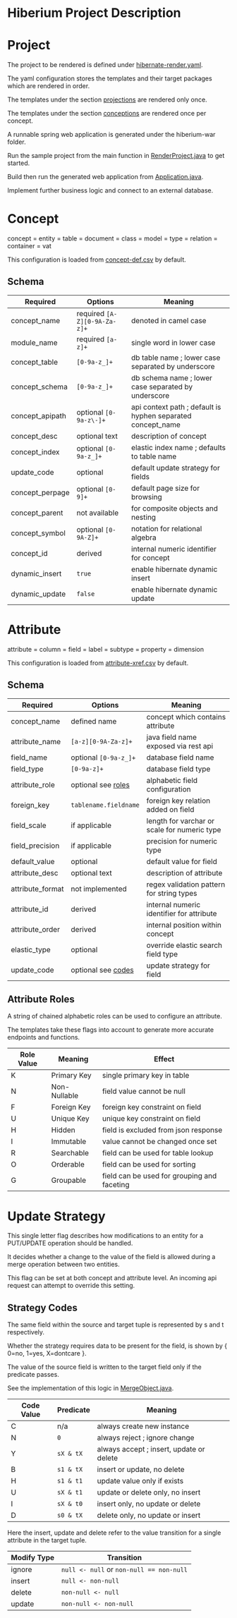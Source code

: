 # Hiberium Project Description

# Project

The project to be rendered is defined under [hibernate-render.yaml](hiberium-gen/src/main/resources/hibernate-render.yaml).

The yaml configuration stores the templates and their target packages which are rendered in order.

The templates under the section [projections](hiberium-gen/src/main/resources/projection) are rendered only once.

The templates under the section [conceptions](hiberium-gen/src/main/resources/conception) are rendered once per concept.

A runnable spring web application is generated under the hiberium-war folder.

Run the sample project from the main function in [RenderProject.java](hiberium-gen/src/main/java/com/konivax/RenderProject.java) to get started.

Build then run the generated web application from [Application.java](hiberium-war/src/main/java/com/konivax/Application.java).

Implement further business logic and connect to an external database.  

# Concept

concept = entity = table = document = class = model = type = relation = container = vat

This configuration is loaded from [concept-def.csv](hiberium-gen/src/main/resources/concept-def.csv) by default.

## Schema

| Required | Options | Meaning |
| ---- |---- | ---- |
| concept_name | required `[A-Z][0-9A-Za-z]+` | denoted in camel case |
| module_name | required `[a-z]+` | single word in lower case |
| concept_table | `[0-9a-z_]+` | db table name ; lower case separated by underscore |
| concept_schema | `[0-9a-z_]+` | db schema name ; lower case separated by underscore |
| concept_apipath | optional `[0-9a-z\-]+` | api context path ; default is hyphen separated concept_name |
| concept_desc | optional text | description of concept |
| concept_index | optional `[0-9a-z_]+` | elastic index name ; defaults to table name |
| update_code | optional | default update strategy for fields |
| concept_perpage | optional `[0-9]+` | default page size for browsing |
| concept_parent | not available | for composite objects and nesting |
| concept_symbol | optional `[0-9A-Z]+` | notation for relational algebra |
| concept_id | derived | internal numeric identifier for concept |
| dynamic_insert | `true` | enable hibernate dynamic insert |
| dynamic_update | `false` | enable hibernate dynamic update |

# Attribute

attribute = column = field = label = subtype = property = dimension

This configuration is loaded from [attribute-xref.csv](hiberium-gen/src/main/resources/attribute-xref.csv) by default.

## Schema

| Required | Options | Meaning |
|----|----|----|
| concept_name | defined name | concept which contains attribute |
| attribute_name | `[a-z][0-9A-Za-z]+` | java field name exposed via rest api |
| field_name | optional `[0-9a-z_]+` | database field name |
| field_type | `[0-9a-z]+` | database field type |
| attribute_role | optional see [roles](#attribute-roles) | alphabetic field configuration |
| foreign_key | `tablename.fieldname` | foreign key relation added on field |
| field_scale | if applicable | length for varchar or scale for numeric type |
| field_precision | if applicable | precision for numeric type |
| default_value | optional | default value for field |
| attribute_desc | optional text | description of attribute |
| attribute_format | not implemented | regex validation pattern for string types |
| attribute_id | derived | internal numeric identifier for attribute |
| attribute_order | derived | internal position within concept |
| elastic_type | optional | override elastic search field type |
| update_code | optional see [codes](#strategy-codes) | update strategy for field |

## Attribute Roles

A string of chained alphabetic roles can be used to configure an attribute.

The templates take these flags into account to generate more accurate endpoints and functions.

| Role Value | Meaning | Effect |
|----|----|----|
| K | Primary Key | single primary key in table |
| N | Non-Nullable | field value cannot be null |
| F | Foreign Key | foreign key constraint on field |
| U | Unique Key | unique key constraint on field |
| H | Hidden | field is excluded from json response |
| I | Immutable | value cannot be changed once set |
| R | Searchable | field can be used for table lookup |
| O | Orderable | field can be used for sorting |
| G | Groupable | field can be used for grouping and faceting |

# Update Strategy

This single letter flag describes how modifications to an entity for a PUT/UPDATE operation should be handled.
 
It decides whether a change to the value of the field is allowed during a merge operation between two entities.

This flag can be set at both concept and attribute level. An incoming api request can attempt to override this setting.

## Strategy Codes

The same field within the source and target tuple is represented by s and t respectively.

Whether the strategy requires data to be present for the field, is shown by { 0=no, 1=yes, X=dontcare }. 

The value of the source field is written to the target field only if the predicate passes.

See the implementation of this logic in [MergeObject.java](hiberium-gen/src/main/java/com/konivax/models/merge/MergeObject.java).

| Code Value | Predicate | Meaning |
|----|----|----|
| C | n/a | always create new instance |
| N | `0` | always reject ; ignore change |
| Y | `sX & tX` | always accept ; insert, update or delete |
| B | `s1 & tX` | insert or update, no delete |
| H | `s1 & t1` | update value only if exists |
| U | `sX & t1` | update or delete only, no insert |
| I | `sX & t0` | insert only, no update or delete |
| D | `s0 & tX` | delete only, no update or insert |

Here the insert, update and delete refer to the value transition for a single attribute in the target tuple.

| Modify Type | Transition |
|----|----|
| ignore | `null <- null` or `non-null == non-null` |
| insert | `null <- non-null` |
| delete | `non-null <- null` |
| update | `non-null <- non-null` |
